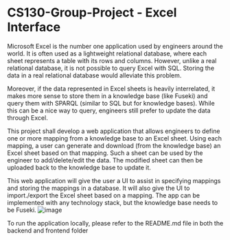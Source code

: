 # CS130-Group-Project - Excel Interface
Microsoft Excel is the number one application used by engineers around the world. It is often used as a lightweight relational database, where each sheet represents a table with its rows and columns. However, unlike a real relational database, it is not possible to query Excel with SQL. Storing the data in a real relational database would alleviate this problem. 

Moreover, if the data represented in Excel sheets is heavily interrelated, it makes more sense to store them in a knowledge base (like Fuseki) and query them with SPARQL (similar to SQL but for knowledge bases). While this can be a nice way to query, engineers still prefer to update the data through Excel.

This project shall develop a web application that allows engineers to define one or more mapping from a knowledge base to an Excel sheet. Using each mapping, a user can generate and download (from the knowledge base) an Excel sheet based on that mapping. Such a sheet can be used by the engineer to add/delete/edit the data. The modified sheet can then be uploaded back to the knowledge base to update it.

This web application will give the user a UI to assist in specifying mappings and storing the mappings in a database. It will also give the UI to import./export the Excel sheet based on a mapping. The app can be implemented with any technology stack, but the knowledge base needs to be Fuseki.
![image](https://github.com/MubaiHua/CS130-Group-Project/assets/76729945/6a83af7e-03a4-4ede-8978-3f445fb42d29)

To run the application locally, please refer to the README.md file in both the backend and frontend folder